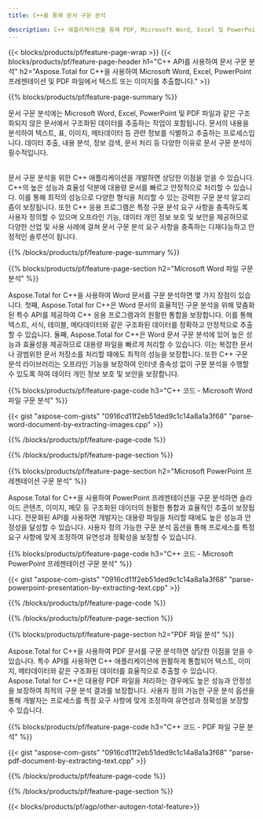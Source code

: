 ```yaml
---
title: C++를 통해 문서 구문 분석 

description: C++ 애플리케이션을 통해 PDF, Microsoft Word, Excel 및 PowerPoint 프레젠테이션을 구문 분석하세요. 텍스트나 이미지를 쉽게 추출하기 위해 나열된 C++ 코드입니다.
---
```


{{< blocks/products/pf/feature-page-wrap >}}
{{< blocks/products/pf/feature-page-header h1="C++ API를 사용하여 문서 구문 분석" h2="Aspose.Total for C++을 사용하여 Microsoft Word, Excel, PowerPoint 프레젠테이션 및 PDF 파일에서 텍스트 또는 이미지를 추출합니다." >}}

{{% blocks/products/pf/feature-page-summary %}}

문서 구문 분석에는 Microsoft Word, Excel, PowerPoint 및 PDF 파일과 같은 구조화되지 않은 문서에서 구조화된 데이터를 추출하는 작업이 포함됩니다. 문서의 내용을 분석하여 텍스트, 표, 이미지, 메타데이터 등 관련 정보를 식별하고 추출하는 프로세스입니다. 데이터 추출, 내용 분석, 정보 검색, 문서 처리 등 다양한 이유로 문서 구문 분석이 필수적입니다. <br /><br />

문서 구문 분석을 위한 C++ 애플리케이션을 개발하면 상당한 이점을 얻을 수 있습니다. C++의 높은 성능과 효율성 덕분에 대용량 문서를 빠르고 안정적으로 처리할 수 있습니다. 이를 통해 최적의 성능으로 다양한 형식을 처리할 수 있는 강력한 구문 분석 알고리즘이 보장됩니다. 또한 C++ 응용 프로그램은 특정 구문 분석 요구 사항을 충족하도록 사용자 정의할 수 있으며 오프라인 기능, 데이터 개인 정보 보호 및 보안을 제공하므로 다양한 산업 및 사용 사례에 걸쳐 문서 구문 분석 요구 사항을 충족하는 다재다능하고 안정적인 솔루션이 됩니다.

{{% /blocks/products/pf/feature-page-summary  %}}

{{% blocks/products/pf/feature-page-section  h2="Microsoft Word 파일 구문 분석" %}}

Aspose.Total for C++을 사용하여 Word 문서를 구문 분석하면 몇 가지 장점이 있습니다. 첫째, Aspose.Total for C++은 Word 문서의 효율적인 구문 분석을 위해 맞춤화된 특수 API를 제공하여 C++ 응용 프로그램과의 원활한 통합을 보장합니다. 이를 통해 텍스트, 서식, 테이블, 메타데이터와 같은 구조화된 데이터를 정확하고 안정적으로 추출할 수 있습니다. 둘째, Aspose.Total for C++은 Word 문서 구문 분석에 있어 높은 성능과 효율성을 제공하므로 대용량 파일을 빠르게 처리할 수 있습니다. 이는 복잡한 문서나 광범위한 문서 저장소를 처리할 때에도 최적의 성능을 보장합니다. 또한 C++ 구문 분석 라이브러리는 오프라인 기능을 보장하여 인터넷 종속성 없이 구문 분석을 수행할 수 있도록 하여 데이터 개인 정보 보호 및 보안을 보장합니다. 

{{% blocks/products/pf/feature-page-code h3="C++ 코드 - Microsoft Word 파일 구문 분석" %}}

{{< gist "aspose-com-gists" "0916cd11f2eb51ded9c1c14a8a1a3f68" "parse-word-document-by-extracting-images.cpp" >}}

{{% /blocks/products/pf/feature-page-code  %}}

{{% /blocks/products/pf/feature-page-section %}}

{{% blocks/products/pf/feature-page-section  h2="Microsoft PowerPoint 프레젠테이션 구문 분석" %}}

Aspose.Total for C++을 사용하여 PowerPoint 프레젠테이션을 구문 분석하면 슬라이드 콘텐츠, 이미지, 메모 등 구조화된 데이터의 원활한 통합과 효율적인 추출이 보장됩니다. 전문화된 API를 사용하면 개발자는 대용량 파일을 처리할 때에도 높은 성능과 안정성을 달성할 수 있습니다. 사용자 정의 가능한 구문 분석 옵션을 통해 프로세스를 특정 요구 사항에 맞게 조정하여 유연성과 정확성을 보장할 수 있습니다.

{{% blocks/products/pf/feature-page-code h3="C++ 코드 - Microsoft PowerPoint 프레젠테이션 구문 분석" %}}

{{< gist "aspose-com-gists" "0916cd11f2eb51ded9c1c14a8a1a3f68" "parse-powerpoint-presentation-by-extracting-text.cpp" >}}

{{% /blocks/products/pf/feature-page-code  %}}

{{% /blocks/products/pf/feature-page-section %}}

{{% blocks/products/pf/feature-page-section  h2="PDF 파일 분석" %}}

Aspose.Total for C++을 사용하여 PDF 문서를 구문 분석하면 상당한 이점을 얻을 수 있습니다. 특수 API를 사용하면 C++ 애플리케이션에 원활하게 통합되어 텍스트, 이미지, 메타데이터와 같은 구조화된 데이터를 효율적으로 추출할 수 있습니다. Aspose.Total for C++은 대용량 PDF 파일을 처리하는 경우에도 높은 성능과 안정성을 보장하여 최적의 구문 분석 결과를 보장합니다. 사용자 정의 가능한 구문 분석 옵션을 통해 개발자는 프로세스를 특정 요구 사항에 맞게 조정하여 유연성과 정확성을 보장할 수 있습니다. 

{{% blocks/products/pf/feature-page-code h3="C++ 코드 - PDF 파일 구문 분석" %}}

{{< gist "aspose-com-gists" "0916cd11f2eb51ded9c1c14a8a1a3f68" "parse-pdf-document-by-extracting-text.cpp" >}}

{{% /blocks/products/pf/feature-page-code  %}}

{{% /blocks/products/pf/feature-page-section %}}

{{< blocks/products/pf/agp/other-autogen-total-feature>}}